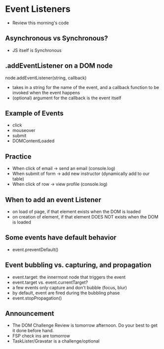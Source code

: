 # Event Listeners
- Review this morning's code

## Asynchronous vs Synchronous?
- JS itself is Synchronous

## .addEventListener on a DOM node
node.addEventListener(string, callback)
- takes in a string for the name of the event, and a callback function to be invoked when the event happens
- (optional) argument for the callback is the event itself

## Example of Events
- click
- mouseover
- submit
- DOMContentLoaded

## Practice
- When click of email -> send an email (console.log)
- When submit of form -> add new instructor (dynamically add <tr> to our table)
- When click of row -> view profile (console.log)

## When to add an event Listener
- on load of page, if that element exists when the DOM is loaded
- on creation of element, if that element DOES NOT exists when the DOM is loaded

## Some events have default behavior
- event.preventDefault()

## Event bubbling vs. capturing, and propagation
- event.target: the innermost node that triggers the event
- event.target vs. event.currentTarget?
- a few events only capture and don't bubble (focus, blur)
- by default, event are fired during the bubbling phase
- event.stopPropagation()




## Announcement
- The DOM Challenge Review is tomorrow afternoon. Do your best to get it done before hand.
- FSP check ins are tomorrow 
- TaskLister/Gravatar is a challenge/optional

